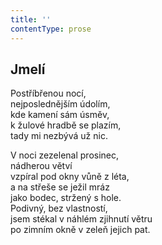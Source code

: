 ```yaml
---
title: ''
contentType: prose
---
```


## Jmelí

Postříbřenou nocí,  
nejposlednějším údolím,  
kde kamení sám úsměv,  
k žulové hradbě se plazím,  
tady mi nezbývá už nic.

V noci zezelenal prosinec,  
nádherou větví  
vzpíral pod okny vůně z léta,  
a na střeše se ježil mráz  
jako bodec, stržený s hole.  
Podivný, bez vlastností,  
jsem stékal v náhlém zjihnutí větru  
po zimním okně v zeleň jejich pat.
